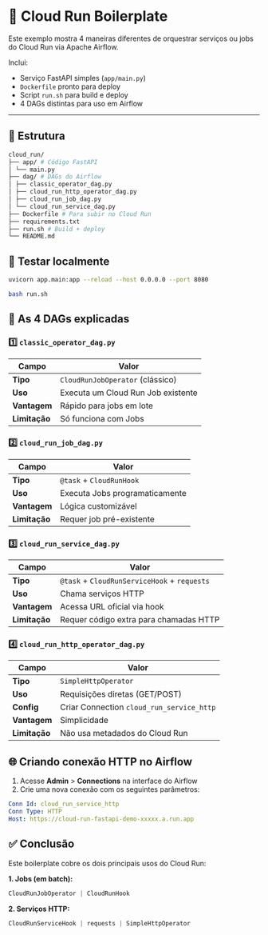 # 🚀 Cloud Run Boilerplate

Este exemplo mostra 4 maneiras diferentes de orquestrar serviços ou jobs do Cloud Run via Apache Airflow.

Inclui:
- Serviço FastAPI simples (`app/main.py`)
- `Dockerfile` pronto para deploy
- Script `run.sh` para build e deploy
- 4 DAGs distintas para uso em Airflow

---

## 📁 Estrutura
```bash
cloud_run/
├── app/ # Código FastAPI
│ └── main.py
├── dag/ # DAGs do Airflow
│ ├── classic_operator_dag.py
│ ├── cloud_run_http_operator_dag.py
│ ├── cloud_run_job_dag.py
│ └── cloud_run_service_dag.py
├── Dockerfile # Para subir no Cloud Run
├── requirements.txt
├── run.sh # Build + deploy
└── README.md
```

## 🧪 Testar localmente
```bash
uvicorn app.main:app --reload --host 0.0.0.0 --port 8080

bash run.sh
```
## 📡 As 4 DAGs explicadas

### 1️⃣ `classic_operator_dag.py`

| Campo        | Valor |
|--------------|-------|
| **Tipo**     | `CloudRunJobOperator` (clássico) |
| **Uso**      | Executa um Cloud Run Job existente |
| **Vantagem** | Rápido para jobs em lote |
| **Limitação**| Só funciona com Jobs |

### 2️⃣ `cloud_run_job_dag.py`

| Campo        | Valor |
|--------------|-------|
| **Tipo**     | `@task` + `CloudRunHook` |
| **Uso**      | Executa Jobs programaticamente |
| **Vantagem** | Lógica customizável |
| **Limitação**| Requer job pré-existente |

### 3️⃣ `cloud_run_service_dag.py`

| Campo        | Valor |
|--------------|-------|
| **Tipo**     | `@task` + `CloudRunServiceHook` + `requests` |
| **Uso**      | Chama serviços HTTP |
| **Vantagem** | Acessa URL oficial via hook |
| **Limitação**| Requer código extra para chamadas HTTP |

### 4️⃣ `cloud_run_http_operator_dag.py`

| Campo        | Valor |
|--------------|-------|
| **Tipo**     | `SimpleHttpOperator` |
| **Uso**      | Requisições diretas (GET/POST) |
| **Config**   | Criar Connection `cloud_run_service_http` |
| **Vantagem** | Simplicidade |
| **Limitação**| Não usa metadados do Cloud Run |



## 🌐 Criando conexão HTTP no Airflow

1. Acesse **Admin** > **Connections** na interface do Airflow
2. Crie uma nova conexão com os seguintes parâmetros:

```yaml
Conn Id: cloud_run_service_http
Conn Type: HTTP
Host: https://cloud-run-fastapi-demo-xxxxx.a.run.app
```

## ✅ Conclusão

Este boilerplate cobre os dois principais usos do Cloud Run:

**1. Jobs (em batch):**
```python
CloudRunJobOperator | CloudRunHook
```
**2. Serviços HTTP:**
```python
CloudRunServiceHook | requests | SimpleHttpOperator
```